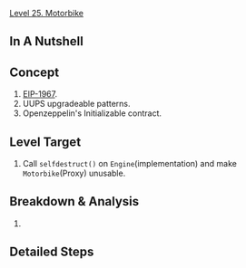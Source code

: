 [Level 25. Motorbike](https://ethernaut.openzeppelin.com/level/25)

## In A Nutshell

> 

## Concept

1. [EIP-1967](https://eips.ethereum.org/EIPS/eip-1967).
2. UUPS upgradeable patterns.
3. Openzeppelin's Initializable contract.

## Level Target

1. Call `selfdestruct()` on `Engine`(implementation) and make `Motorbike`(Proxy) unusable.

## Breakdown & Analysis

1. 

## Detailed Steps


